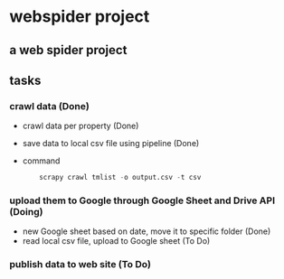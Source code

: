# webspider project

## a web spider project

## tasks

### crawl data (Done)
- crawl data per property (Done)
- save data to local csv file using pipeline (Done)
- command
  
    ```python
        scrapy crawl tmlist -o output.csv -t csv
    ```

### upload them to Google through Google Sheet and Drive API (Doing)
- new Google sheet based on date, move it to specific folder (Done)
- read local csv file, upload to Google sheet (To Do)

### publish data to web site (To Do)

